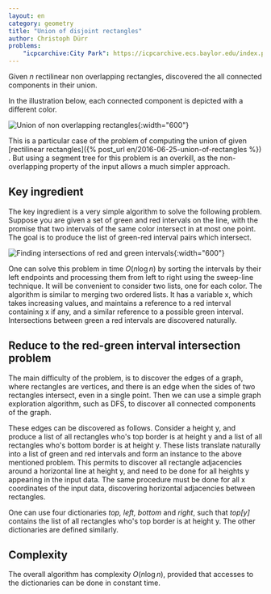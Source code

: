 ```yaml
---
layout: en
category: geometry
title: "Union of disjoint rectangles"
author: Christoph Dürr
problems:
    "icpcarchive:City Park": https://icpcarchive.ecs.baylor.edu/index.php?option=com_onlinejudge&Itemid=8&category=657&page=show_problem&problem=4901
---
```


Given $n$ rectilinear non overlapping rectangles, discovered the all connected components in their union.

In the illustration below, each connected component is depicted with a different color.

![Union of non overlapping rectangles]({{site.images}}union-disjoint-rectangles.svg){:width="600"}

This is a particular case of the problem of computing the union of given [rectilinear rectangles]({% post_url en/2016-06-25-union-of-rectangles %}) . But using a segment tree for this problem is an overkill, as the non-overlapping property of the input allows a much simpler approach.

## Key ingredient

The key ingredient is a very simple algorithm to solve the following problem.
Suppose you are given a set of green and red intervals on the line, with the promise that two intervals of the same color intersect in at most one point.  The goal is to produce the list of green-red interval pairs which intersect.


![Finding intersections of red and green intervals]({{site.images}}union-disjoint-rectangles-intervals.svg){:width="600"}

One can solve this problem in time $O(n \log n)$ by sorting the intervals by their left endpoints and processing them from left to right using the sweep-line technique.  It will be convenient to consider two lists, one for each color. The algorithm is similar to merging two ordered lists. It has a variable x, which takes increasing values, and maintains a reference to a red interval containing  x if any, and a similar reference to a possible green interval.  Intersections between green a red intervals are discovered naturally.

## Reduce to the red-green interval intersection problem

The main difficulty of the problem, is to discover the edges of a graph, where rectangles are vertices, and there is an edge when the sides of two rectangles intersect, even in a single point.  Then we can use a simple graph exploration algorithm, such as DFS, to discover all connected components of the graph.

These edges can be discovered as follows. Consider a height y, and produce a list of all rectangles who's top border is at height y and a list of all rectangles who's bottom border is at height y.  These lists translate naturally into a list of green and red intervals and form an instance to the above mentioned problem. This permits to discover all rectangle adjacencies around a horizontal line at height y, and need to be done for all heights y appearing in the input data. The same procedure must be done for all x coordinates of the input data, discovering horizontal adjacencies between rectangles.

One can use four dictionaries  *top, left, bottom* and *right*, such that *top[y]* contains the list of all rectangles who's top border is at height y. The other dictionaries are defined similarly.


## Complexity

The overall algorithm has complexity $O(n \log n)$, provided that accesses to the dictionaries can be done in 
constant time.
